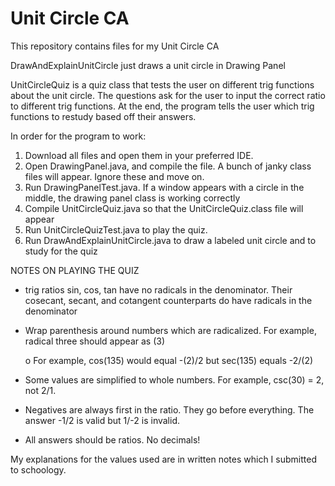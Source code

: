 # Unit Circle CA
This repository contains files for my Unit Circle CA

DrawAndExplainUnitCircle just draws a unit circle in Drawing Panel

UnitCircleQuiz is a quiz class that tests the user on different trig functions
about the unit circle. The questions ask for the user to input the correct ratio to different trig functions. At the end, the program tells the user which trig functions to restudy based off their answers.

In order for the program to work:

1. Download all files and open them in your preferred IDE. 
2. Open DrawingPanel.java, and compile the file. A bunch of janky class files will appear. Ignore these and move on.
3. Run DrawingPanelTest.java. If a window appears with a circle in the middle, the drawing panel class is working correctly
4. Compile UnitCircleQuiz.java so that the UnitCircleQuiz.class file will appear
5. Run UnitCircleQuizTest.java to play the quiz.
6. Run DrawAndExplainUnitCircle.java to draw a labeled unit circle and to study for the quiz

NOTES ON PLAYING THE QUIZ
- trig ratios sin, cos, tan have no radicals in the denominator. Their cosecant, secant, and cotangent counterparts do have radicals in the denominator

- Wrap parenthesis around numbers which are radicalized. For example, radical three should appear as (3)

	o For example, cos(135) would equal -(2)/2 but sec(135) equals -2/(2)
	
- Some values are simplified to whole numbers. For example, csc(30) = 2, not 2/1.

- Negatives are always first in the ratio. They go before everything. The answer -1/2 is valid but 1/-2 is invalid.

- All answers should be ratios. No decimals!

My explanations for the values used are in written notes which I submitted to schoology.
